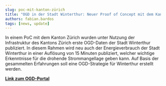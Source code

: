 ```yaml
---
slug: poc-mit-kanton-zürich
title: "OGD in der Stadt Winterthur: Neuer Proof of Concept mit dem Kanton Zürich"
authors: fabian.bardos
tags: [news, update]
---
```


In einem PoC mit dem Kanton Zürich wurden unter Nutzung der Infrastruktur des Kantons Zürich erste OGD-Daten der Stadt Winterthur publiziert.
In diesem Rahmen wird neu auch der Energieverbrauch der Stadt Winterthur in einer Auflösung von 15 Minuten publiziert, welcher wichtige Erkenntnisse für die drohende Strommangellage geben kann. Auf Basis der gesammelten Erfahrungen soll eine OGD-Strategie für Winterthur erstellt werden.

[**Link zum OGD-Portal**](https://www.web.statistik.zh.ch/ogd/datenkatalog/standalone/?org=Stadt%20Winterthur)